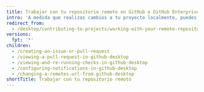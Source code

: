 ```yaml
---
title: Trabajar con tu repositorio remoto en GitHub o GitHub Enterprise
intro: 'A medida que realizas cambios a tu proyecto localmente, puedes mantenerlos actualizados con tu repositorio remoto. En Git, *remoto* hace referencia al servidor donde se almacena tu código. En tu caso, ese servidor es un repositorio en {% data variables.product.prodname_dotcom %} o {% data variables.product.prodname_enterprise %}.'
redirect_from:
  - /desktop/contributing-to-projects/working-with-your-remote-repository-on-github-or-github-enterprise
versions:
  fpt: '*'
children:
  - /creating-an-issue-or-pull-request
  - /viewing-a-pull-request-in-github-desktop
  - /viewing-and-re-running-checks-in-github-desktop
  - /configuring-notifications-in-github-desktop
  - /changing-a-remotes-url-from-github-desktop
shortTitle: Trabajar con tu repositorio remoto
---
```



